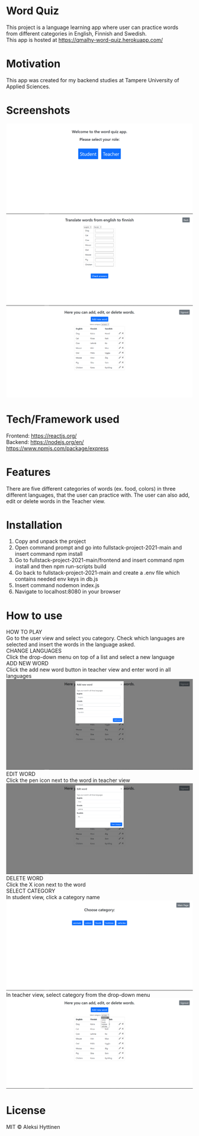 # Word Quiz
This project is a language learning app where user can practice words  
from different categories in English, Finnish and Swedish.  
This app is hosted at https://qmalhy-word-quiz.herokuapp.com/

# Motivation
This app was created for my backend studies at Tampere University of Applied Sciences.

# Screenshots
![main-page](/screenshots/main-page.png)
![student-view](screenshots/student-view.png)
![teacher-view](screenshots/teacher-view.png)

# Tech/Framework used
Frontend: https://reactjs.org/  
Backend: https://nodejs.org/en/  
         https://www.npmjs.com/package/express

# Features
There are five different categories of words (ex. food, colors) 
in three different languages, that the user can practice with.
The user can also add, edit or delete words in the Teacher view.

# Installation
1. Copy and unpack the project
2. Open command prompt and go into fullstack-project-2021-main and insert command npm install
3. Go to fullstack-project-2021-main/frontend and insert command npm install and then npm run-scripts build
4. Go back to fullstack-project-2021-main and create a .env file which contains needed env keys in db.js
5. Insert command nodemon index.js
6. Navigate to localhost:8080 in your browser

# How to use
HOW TO PLAY  
Go to the user view and select you category. Check which languages are selected and insert the words in the language asked.  
CHANGE LANGUAGES  
Click the drop-down menu on top of a list and select a new language  
ADD NEW WORD  
Click the add new word button in teacher view and enter word in all languages  
![add-word](screenshots/add-word.png)
EDIT WORD  
Click the pen icon next to the word in teacher view  
![edit-word](screenshots/edit-word.png)
DELETE WORD  
Click the X icon next to the word  
SELECT CATEGORY  
In student view, click a category name  
![choose-category](screenshots/choose-category.png)
In teacher view, select category from the drop-down menu  
![select-category](screenshots/select-category.png)


# License
MIT © Aleksi Hyttinen
